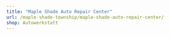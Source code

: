 ```yaml
---
title: "Maple Shade Auto Repair Center"
url: /maple-shade-township/maple-shade-auto-repair-center/
shop: Autowerkstatt
---
```

